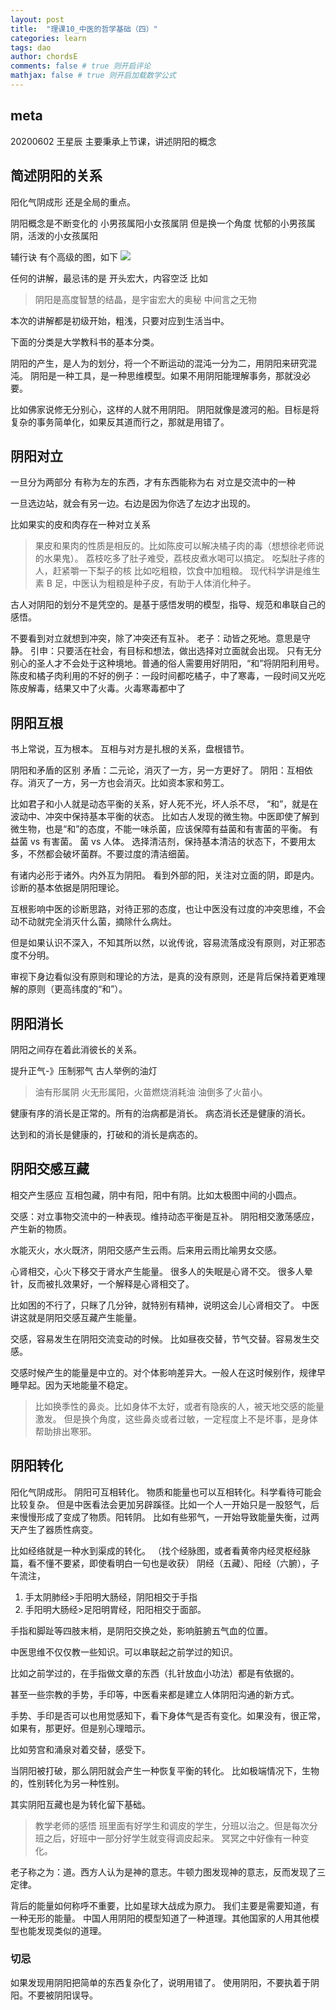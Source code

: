 ```yaml
---
layout: post
title:  "理课10_中医的哲学基础（四）"
categories: learn
tags: dao
author: chordsE
comments: false # true 则开启评论
mathjax: false # true 则开启加载数学公式
---
```


## meta

20200602
王星辰
主要秉承上节课，讲述阴阳的概念







## 简述阴阳的关系

阳化气阴成形 还是全局的重点。

阴阳概念是不断变化的
小男孩属阳小女孩属阴
但是换一个角度
忧郁的小男孩属阴，活泼的小女孩属阳

辅行诀 
有个高级的图，如下
![](http://img.skydrift.cn/1591095518.png?imageMogr2/thumbnail/!70p)

任何的讲解，最忌讳的是
开头宏大，内容空泛
比如
> 阴阳是高度智慧的结晶，是宇宙宏大的奥秘
> 中间言之无物

本次的讲解都是初级开始，粗浅，只要对应到生活当中。

下面的分类是大学教科书的基本分类。

阴阳的产生，是人为的划分，将一个不断运动的混沌一分为二，用阴阳来研究混沌。
阴阳是一种工具，是一种思维模型。如果不用阴阳能理解事务，那就没必要。

比如佛家说修无分别心，这样的人就不用阴阳。
阴阳就像是渡河的船。目标是将复杂的事务简单化，如果反其道而行之，那就是用错了。

## 阴阳对立

一旦分为两部分
有称为左的东西，才有东西能称为右
对立是交流中的一种

一旦选边站，就会有另一边。右边是因为你选了左边才出现的。

比如果实的皮和肉存在一种对立关系
> 果皮和果肉的性质是相反的。比如陈皮可以解决橘子肉的毒（想想徐老师说的水果鬼）。
荔枝吃多了肚子难受，荔枝皮煮水喝可以搞定。
吃梨肚子疼的人，赶紧嚼一下梨子的核
比如吃粗粮，饮食中加粗粮。
现代科学讲是维生素 B 足，中医认为粗粮是种子皮，有助于人体消化种子。

古人对阴阳的划分不是凭空的。是基于感悟发明的模型，指导、规范和串联自己的感悟。

不要看到对立就想到冲突，除了冲突还有互补。
老子：动皆之死地。意思是守静。
引申：只要活在社会，有目标和想法，做出选择对立面就会出现。
只有无分别心的圣人才不会处于这种境地。普通的俗人需要用好阴阳，“和”将阴阳利用号。
陈皮和橘子肉利用的不好的例子：一段时间都吃橘子，中了寒毒，一段时间又光吃陈皮解毒，结果又中了火毒。火毒寒毒都中了


## 阴阳互根

书上常说，互为根本。
互相与对方是扎根的关系，盘根错节。

阴阳和矛盾的区别
矛盾：二元论，消灭了一方，另一方更好了。
阴阳：互相依存。消灭了一方，另一方也会消灭。比如资本家和劳工。

比如君子和小人就是动态平衡的关系，好人死不光，坏人杀不尽，
“和”，就是在波动中、冲突中保持基本平衡的状态。
比如古人发现的微生物。中医即使了解到微生物，也是“和”的态度，不能一味杀菌，应该保障有益菌和有害菌的平衡。
有益菌 vs 有害菌。
菌 vs 人体。
选择清洁剂，保持基本清洁的状态下，不要用太多，不然都会破坏菌群。不要过度的清洁细菌。

有诸内必形于诸外。内外互为阴阳。
看到外部的阳，关注对立面的阴，即是内。诊断的基本依据是阴阳理论。

互根影响中医的诊断思路，对待正邪的态度，也让中医没有过度的冲突思维，不会动不动就完全消灭什么菌，摘除什么病灶。

但是如果认识不深入，不知其所以然，以讹传讹，容易流落成没有原则，对正邪态度不分明。

审视下身边看似没有原则和理论的方法，是真的没有原则，还是背后保持着更难理解的原则（更高纬度的“和”）。

## 阴阳消长

阴阳之间存在着此消彼长的关系。

提升正气-》压制邪气
古人举例的油灯
> 油有形属阴
火无形属阳，火苗燃烧消耗油
油倒多了火苗小。

健康有序的消长是正常的。所有的治病都是消长。
病态消长还是健康的消长。

达到和的消长是健康的，打破和的消长是病态的。


## 阴阳交感互藏

相交产生感应
互相包藏，阴中有阳，阳中有阴。比如太极图中间的小圆点。

交感：对立事物交流中的一种表现。维持动态平衡是互补。
阴阳相交激荡感应，产生新的物质。

水能灭火，水火既济，阴阳交感产生云雨。后来用云雨比喻男女交感。

心肾相交，心火下移交于肾水产生能量。
很多人的失眠是心肾不交。
很多人晕针，反而被扎效果好，一个解释是心肾相交了。

比如困的不行了，只眯了几分钟，就特别有精神，说明这会儿心肾相交了。
中医讲这就是阴阳交感互藏产生能量。

交感，容易发生在阴阳交流变动的时候。
比如昼夜交替，节气交替。容易发生交感。

交感时候产生的能量是中立的。对个体影响差异大。一般人在这时候别作，规律早睡早起。因为天地能量不稳定。
> 比如换季性的鼻炎。比如身体不太好，或者有隐疾的人，被天地交感的能量激发。
但是换个角度，这些鼻炎或者过敏，一定程度上不是坏事，是身体帮助排出寒邪。




## 阴阳转化

阳化气阴成形。
阴阳可互相转化。
物质和能量也可以互相转化。科学看待可能会比较复杂。
但是中医看法会更加另辟蹊径。比如一个人一开始只是一股怒气，后来慢慢形成了变成了物质。阳转阴。
比如有些邪气，一开始导致能量失衡，过两天产生了器质性病变。

比如经络就是一种水到渠成的转化。
（找个经脉图，或者看黄帝内经灵枢经脉篇，看不懂不要紧，即使看明白一句也是收获）
阴经（五藏）、阳经（六腑），子午流注，
1. 手太阴肺经>手阳明大肠经，阴阳相交于手指
2. 手阳明大肠经>足阳明胃经，阳阳相交于面部。

手指和脚趾等四肢末梢，是阴阳交换之处，影响脏腑五气血的位置。

中医思维不仅仅教一些知识。可以串联起之前学过的知识。

比如之前学过的，在手指做文章的东西（扎针放血小功法）都是有依据的。

甚至一些宗教的手势，手印等，中医看来都是建立人体阴阳沟通的新方式。

手势、手印是否可以也用觉感知下，看下身体气是否有变化。如果没有，很正常，如果有，那更好。但是别心理暗示。

比如劳宫和涌泉对着交替，感受下。


当阴阳被打破，那么阴阳就会产生一种恢复平衡的转化。
比如极端情况下，生物的，性别转化为另一种性别。

其实阴阳互藏也是为转化留下基础。

> 教学老师的感悟
班里面有好学生和调皮的学生，分班以治之。但是每次分班之后，好班中一部分好学生就变得调皮起来。
冥冥之中好像有一种变化。

老子称之为：道。西方人认为是神的意志。牛顿力图发现神的意志，反而发现了三定律。

背后的能量如何称呼不重要，比如星球大战成为原力。
我们主要是需要知道，有一种无形的能量。
中国人用阴阳的模型知道了一种道理。其他国家的人用其他模型也能发现类似的道理。

### 切忌

如果发现用阴阳把简单的东西复杂化了，说明用错了。
使用阴阳，不要执着于阴阳。不要被阴阳误导。
